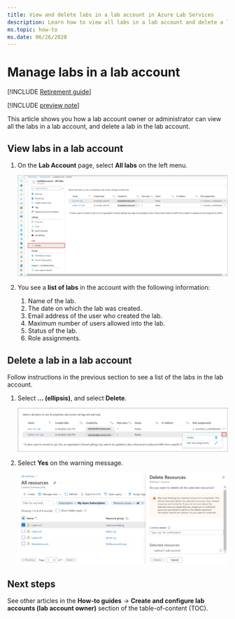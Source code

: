 ```yaml
---
title: View and delete labs in a lab account in Azure Lab Services
description: Learn how to view all labs in a lab account and delete a lab from the lab account. 
ms.topic: how-to
ms.date: 06/26/2020
---
```


# Manage labs in a lab account

[!INCLUDE [Retirement guide](./includes/retirement-banner.md)]

[!INCLUDE [preview note](./includes/lab-services-labaccount-focused-article.md)]

This article shows you how a lab account owner or administrator can view all the labs in a lab account, and delete a lab in the lab account.

## View labs in a lab account

1. On the **Lab Account** page, select **All labs** on the left menu.

    ![Labs in the account](./media/manage-labs-1/labs-in-account.png)
1. You see a **list of labs** in the account with the following information:
    1. Name of the lab.
    2. The date on which the lab was created.
    3. Email address of the user who created the lab.
    4. Maximum number of users allowed into the lab.
    5. Status of the lab.
    6. Role assignments.

## Delete a lab in a lab account

Follow instructions in the previous section to see a list of the labs in the lab account.

1. Select **... (ellipsis)**, and select **Delete**.

    ![Delete a lab - button](./media/manage-labs-1/delete-lab-button.png)
2. Select **Yes** on the warning message.

    ![Confirm lab deletion](./media/manage-labs-1//confirm-lab-delete.png)

## Next steps

See other articles in the **How-to guides** -> **Create and configure lab accounts (lab account owner)** section of the table-of-content (TOC).

